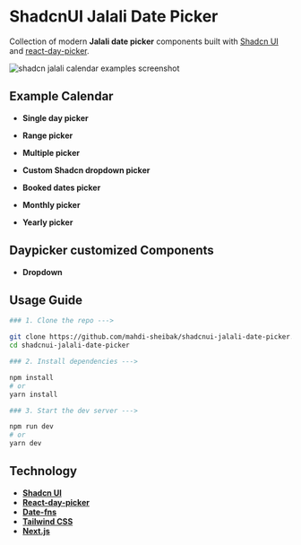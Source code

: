 # ShadcnUI Jalali Date Picker

Collection of modern **Jalali date picker** components built with [Shadcn UI](https://ui.shadcn.com/) and
[react-day-picker](https://daypicker.dev/).

![shadcn jalali calendar examples screenshot](https://github.com/user-attachments/assets/532a949a-805c-42f6-b857-f21d9bdd0528)

## Example Calendar

- **Single day picker**

- **Range picker**

- **Multiple picker**

- **Custom Shadcn dropdown picker**

- **Booked dates picker**

- **Monthly picker**

- **Yearly picker**

## Daypicker customized Components

- **Dropdown**

## Usage Guide

```bash
### 1. Clone the repo --->

git clone https://github.com/mahdi-sheibak/shadcnui-jalali-date-picker.git
cd shadcnui-jalali-date-picker

### 2. Install dependencies --->

npm install
# or
yarn install

### 3. Start the dev server --->

npm run dev
# or
yarn dev
```

## Technology

- [**Shadcn UI**](https://ui.shadcn.com/)
- [**React-day-picker**](https://daypicker.dev/)
- [**Date-fns**](https://date-fns.org/)
- [**Tailwind CSS**](https://tailwindcss.com)
- [**Next.js**](https://nextjs.org)
